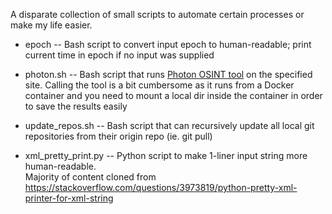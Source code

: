 A disparate collection of small scripts to automate certain processes or
make my life easier.

* epoch -- Bash script to convert input epoch to human-readable; print current
	time in epoch if no input was supplied

* photon.sh -- Bash script that runs [Photon OSINT tool](https://github.com/s0md3v/Photon) on the
   specified site.  Calling the tool is a bit cumbersome as it runs from a
   Docker container and you need to mount a local dir inside the container
   in order to save the results easily

* update_repos.sh -- Bash script that can recursively update all local git
    repositories from their origin repo (ie. git pull)

* xml_pretty_print.py -- Python script to make 1-liner input string more human-readable. <br>
    Majority of content cloned from
		https://stackoverflow.com/questions/3973819/python-pretty-xml-printer-for-xml-string

